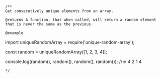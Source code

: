 ```
/**
Get consecutively unique elements from an array.

@returns A function, that when called, will return a random element that is never the same as the previous.

@example
```
import uniqueRandomArray = require('unique-random-array');

const random = uniqueRandomArray([1, 2, 3, 4]);

console.log(random(), random(), random(), random());
//=> 4 2 1 4
```
*/
```
